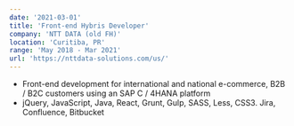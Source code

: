 ```yaml
---
date: '2021-03-01'
title: 'Front-end Hybris Developer'
company: 'NTT DATA (old FH)'
location: 'Curitiba, PR'
range: 'May 2018 - Mar 2021'
url: 'https://nttdata-solutions.com/us/'
---
```


- Front-end development for international and national e-commerce, B2B / B2C customers using an SAP C / 4HANA platform
- jQuery, JavaScript, Java, React, Grunt, Gulp, SASS, Less, CSS3. Jira, Confluence, Bitbucket
